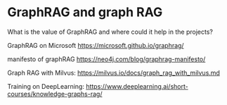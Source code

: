 # GraphRAG and graph RAG

What is the value of GraphRAG and where could it help in the projects?

GraphRAG on Microsoft https://microsoft.github.io/graphrag/

manifesto of graphRAG https://neo4j.com/blog/graphrag-manifesto/

Graph RAG with Milvus: https://milvus.io/docs/graph_rag_with_milvus.md

Training on DeepLearning: https://www.deeplearning.ai/short-courses/knowledge-graphs-rag/
